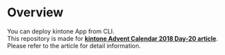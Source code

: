 # Overview
You can deploy kintone App from CLI.     
This repository is made for **[kintone Advent Calendar 2018 Day-20 article]()**.     
Please refer to the article for detail information.     

